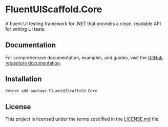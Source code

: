 # FluentUIScaffold.Core

A fluent UI testing framework for .NET that provides a clean, readable API for writing UI tests.

## Documentation

For comprehensive documentation, examples, and guides, visit the [GitHub repository documentation](https://github.com/rburnham52/fluent-ui-scaffold/tree/main/docs).

## Installation

```bash
dotnet add package FluentUIScaffold.Core
```

## License

This project is licensed under the terms specified in the [LICENSE.md](https://github.com/rburnham52/fluent-ui-scaffold/blob/main/LICENSE.md) file. 